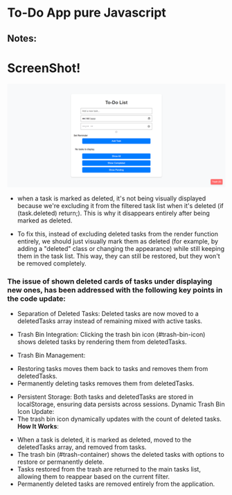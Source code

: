 
# To-Do App pure Javascript
## Notes:
# ScreenShot!

![Theme Setting](./screencapture.png)

*  when a task is marked as deleted, it's not being visually displayed because we're excluding it from the filtered task list when it's deleted (if (task.deleted) return;). This is why it disappears entirely after being marked as deleted.

* To fix this, instead of excluding deleted tasks from the render function entirely, we should just visually mark them as deleted (for example, by adding a "deleted" class or changing the appearance) while still keeping them in the task list. This way, they can still be restored, but they won't be removed completely.


### The issue of shown deleted cards of tasks under displaying new ones, has been addressed with the following key points in the code update:

* Separation of Deleted Tasks: Deleted tasks are now moved to a deletedTasks array instead of remaining mixed with active tasks.

* Trash Bin Integration: Clicking the trash bin icon (#trash-bin-icon) shows deleted tasks by rendering them from deletedTasks.

* Trash Bin Management:
- Restoring tasks moves them back to tasks and removes them from deletedTasks.
- Permanently deleting tasks removes them from deletedTasks.
* Persistent Storage: Both tasks and deletedTasks are stored in localStorage, ensuring data persists across sessions.
Dynamic Trash Bin Icon Update: 
* The trash bin icon dynamically updates with the count of deleted tasks.
**How It Works**:

- When a task is deleted, it is marked as deleted, moved to the deletedTasks array, and removed from tasks.
- The trash bin (#trash-container) shows the deleted tasks with options to restore or permanently delete.
- Tasks restored from the trash are returned to the main tasks list, allowing them to reappear based on the current filter.
- Permanently deleted tasks are removed entirely from the application.